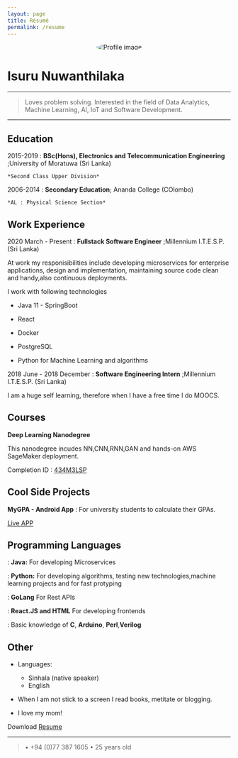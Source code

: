 ```yaml
---
layout: page
title: Résumé
permalink: /resume
---
```

<p align="center">
<img src="{{ site.url }}/assets/img/android-chrome-192x192.png"
     alt="Profile image"
     style="float: center; border-radius: 50%;" />
</p>

Isuru Nuwanthilaka
==================

----

> Loves problem solving. Interested in the field of Data Analytics, Machine Learning, AI, IoT and Software Development.

----

Education
---------

2015-2019
:   **BSc(Hons), Electronics and Telecommunication Engineering** ;University of Moratuwa (Sri Lanka)

    *Second Class Upper Division*

2006-2014
:   **Secondary Education**; Ananda College (COlombo)

    *AL : Physical Science Section*

Work Experience
----------

2020 March - Present
:   **Fullstack Software Engineer** ;Millennium I.T.E.S.P. (Sri Lanka)

At work my responisibilities include developing microservices for enterprise applications, design and implementation, maintaining source code clean and handy,also continuous deployments.

I work with following technologies

* Java 11 - SpringBoot

* React

* Docker 

* PostgreSQL

* Python for Machine Learning and algorithms

2018 June - 2018 December
:   **Software Engineering Intern** ;Millennium I.T.E.S.P. (Sri Lanka)

I am a huge self learning, therefore when I have a free time I do MOOCS.

Courses
--------------------

**Deep Learning Nanodegree**

This nanodegree incudes NN,CNN,RNN,GAN and hands-on AWS SageMaker deployment.

Completion ID : [434M3LSP](https://confirm.udacity.com/434M3LSP)

Cool Side Projects
---------------------

**MyGPA - Android App**
:   For university students to calculate their GPAs.


[Live APP](https://play.google.com/store/apps/details?id=com.isumalab.gpa)

Programming Languages
--------------------

:   **Java:** For developing Microservices

:   **Python:** For developing algorithms, testing new technologies,machine learning projects and for fast protyping  

:   **GoLang** For Rest APIs

:   **React.JS and HTML** For developing frontends

:   Basic knowledge of **C**, **Arduino**, **Perl**,**Verilog**


Other
----------------------------------------

* Languages:

     * Sinhala (native speaker)
     * English

* When I am not stick to a screen I read books, metitate or blogging.

* I love my mom!


Download [Resume](https://isurunuwanthilaka.github.io/downloads/Resume.pdf)

----

> • +94 (0)77 387 1605 • 25 years old